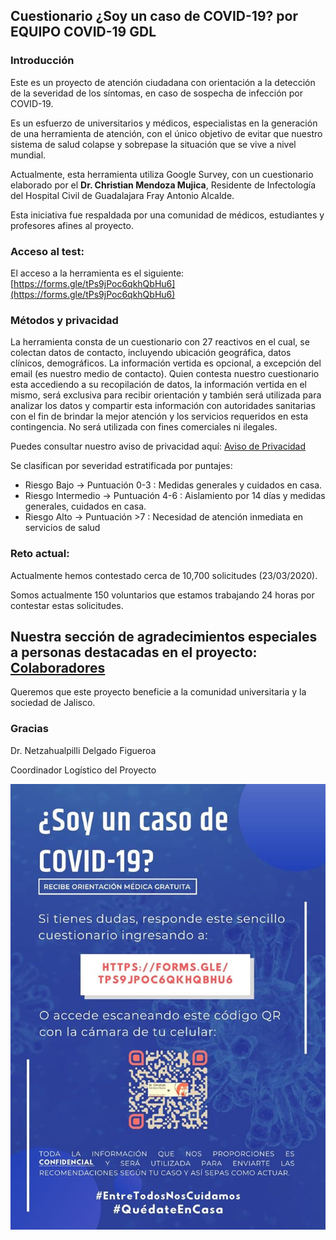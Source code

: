 ## Cuestionario ¿Soy un caso de COVID-19? por EQUIPO COVID-19 GDL

### Introducción

Este es un proyecto de atención ciudadana con orientación a la detección de la severidad de los síntomas, en caso de sospecha de infección por COVID-19. 

Es un esfuerzo de universitarios y médicos, especialistas en la generación de una herramienta de atención, con el único objetivo de evitar que nuestro sistema de salud colapse y sobrepase la situación que se vive a nivel mundial. 

Actualmente, esta herramienta utiliza Google Survey, con un cuestionario elaborado por el  **Dr. Christian Mendoza Mujica**, 
Residente de Infectología del Hospital Civil de Guadalajara Fray Antonio Alcalde. 

Esta iniciativa fue respaldada por una comunidad de médicos, estudiantes y profesores afines al proyecto.

### Acceso al test:

El acceso a la herramienta es el siguiente: [https://forms.gle/tPs9jPoc6qkhQbHu6](https://forms.gle/tPs9jPoc6qkhQbHu6)

### Métodos y privacidad

La herramienta consta de un cuestionario con 27 reactivos en el cual, se colectan datos de contacto, incluyendo ubicación geográfica, datos clínicos, demográficos. La información vertida es opcional, a excepción del email (es nuestro medio de contacto).  Quien contesta nuestro cuestionario esta accediendo a su recopilación de datos, la información vertida en el mismo, será exclusiva para recibir orientación y también será utilizada para analizar los datos y compartir esta información con autoridades sanitarias con el fin de brindar la mejor atención y los servicios requeridos en esta contingencia. No será utilizada con fines comerciales ni ilegales.


Puedes consultar nuestro aviso de privacidad aquí: [Aviso de Privacidad](https://covid19gdl.github.io/privacidad)

Se clasifican por severidad estratificada por puntajes:

* Riesgo Bajo → Puntuación 0-3 : Medidas generales y cuidados en casa. 
* Riesgo Intermedio → Puntuación 4-6 : Aislamiento por 14 días y medidas generales, cuidados en casa. 
* Riesgo Alto → Puntuación >7 : Necesidad de atención inmediata en servicios de salud

### Reto actual:

Actualmente hemos contestado cerca de 10,700 solicitudes (23/03/2020).

Somos actualmente 150 voluntarios que estamos trabajando 24 horas por contestar estas solicitudes.

## Nuestra sección de agradecimientos especiales a personas destacadas en el proyecto: [Colaboradores](https://covid19gdl.github.io/colaboradores)

Queremos que este proyecto beneficie a la comunidad universitaria y la sociedad  de Jalisco.



### Gracias

Dr. Netzahualpilli Delgado Figueroa

Coordinador Logístico del Proyecto


![alt text](COVID_Callcenter_2.jpg)
